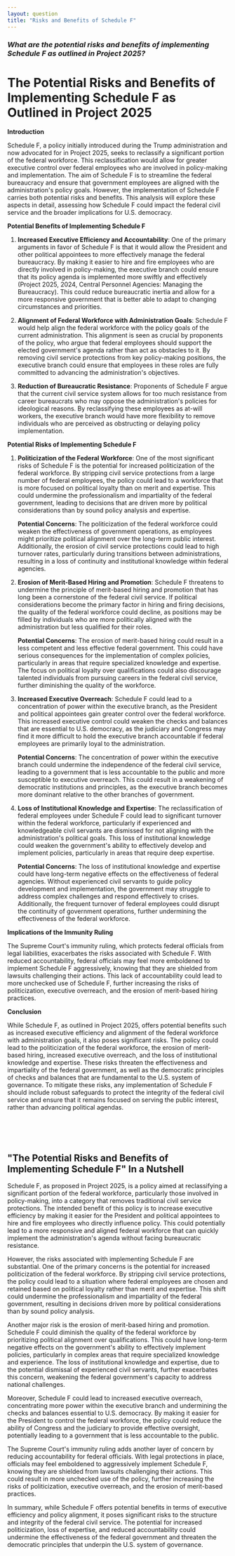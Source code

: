 ```yaml
---
layout: question
title: "Risks and Benefits of Schedule F"
---
```


### *What are the potential risks and benefits of implementing Schedule F as outlined in Project 2025?*


# The Potential Risks and Benefits of Implementing Schedule F as Outlined in Project 2025

**Introduction**

Schedule F, a policy initially introduced during the Trump administration and now advocated for in Project 2025, seeks to reclassify a significant portion of the federal workforce. This reclassification would allow for greater executive control over federal employees who are involved in policy-making and implementation. The aim of Schedule F is to streamline the federal bureaucracy and ensure that government employees are aligned with the administration's policy goals. However, the implementation of Schedule F carries both potential risks and benefits. This analysis will explore these aspects in detail, assessing how Schedule F could impact the federal civil service and the broader implications for U.S. democracy.

**Potential Benefits of Implementing Schedule F**

1. **Increased Executive Efficiency and Accountability**: One of the primary arguments in favor of Schedule F is that it would allow the President and other political appointees to more effectively manage the federal bureaucracy. By making it easier to hire and fire employees who are directly involved in policy-making, the executive branch could ensure that its policy agenda is implemented more swiftly and effectively (Project 2025, 2024, Central Personnel Agencies: Managing the Bureaucracy). This could reduce bureaucratic inertia and allow for a more responsive government that is better able to adapt to changing circumstances and priorities.

2. **Alignment of Federal Workforce with Administration Goals**: Schedule F would help align the federal workforce with the policy goals of the current administration. This alignment is seen as crucial by proponents of the policy, who argue that federal employees should support the elected government's agenda rather than act as obstacles to it. By removing civil service protections from key policy-making positions, the executive branch could ensure that employees in these roles are fully committed to advancing the administration's objectives.

3. **Reduction of Bureaucratic Resistance**: Proponents of Schedule F argue that the current civil service system allows for too much resistance from career bureaucrats who may oppose the administration's policies for ideological reasons. By reclassifying these employees as at-will workers, the executive branch would have more flexibility to remove individuals who are perceived as obstructing or delaying policy implementation.

**Potential Risks of Implementing Schedule F**

1. **Politicization of the Federal Workforce**: One of the most significant risks of Schedule F is the potential for increased politicization of the federal workforce. By stripping civil service protections from a large number of federal employees, the policy could lead to a workforce that is more focused on political loyalty than on merit and expertise. This could undermine the professionalism and impartiality of the federal government, leading to decisions that are driven more by political considerations than by sound policy analysis and expertise.

   **Potential Concerns**: The politicization of the federal workforce could weaken the effectiveness of government operations, as employees might prioritize political alignment over the long-term public interest. Additionally, the erosion of civil service protections could lead to high turnover rates, particularly during transitions between administrations, resulting in a loss of continuity and institutional knowledge within federal agencies.

2. **Erosion of Merit-Based Hiring and Promotion**: Schedule F threatens to undermine the principle of merit-based hiring and promotion that has long been a cornerstone of the federal civil service. If political considerations become the primary factor in hiring and firing decisions, the quality of the federal workforce could decline, as positions may be filled by individuals who are more politically aligned with the administration but less qualified for their roles.

   **Potential Concerns**: The erosion of merit-based hiring could result in a less competent and less effective federal government. This could have serious consequences for the implementation of complex policies, particularly in areas that require specialized knowledge and expertise. The focus on political loyalty over qualifications could also discourage talented individuals from pursuing careers in the federal civil service, further diminishing the quality of the workforce.

3. **Increased Executive Overreach**: Schedule F could lead to a concentration of power within the executive branch, as the President and political appointees gain greater control over the federal workforce. This increased executive control could weaken the checks and balances that are essential to U.S. democracy, as the judiciary and Congress may find it more difficult to hold the executive branch accountable if federal employees are primarily loyal to the administration.

   **Potential Concerns**: The concentration of power within the executive branch could undermine the independence of the federal civil service, leading to a government that is less accountable to the public and more susceptible to executive overreach. This could result in a weakening of democratic institutions and principles, as the executive branch becomes more dominant relative to the other branches of government.

4. **Loss of Institutional Knowledge and Expertise**: The reclassification of federal employees under Schedule F could lead to significant turnover within the federal workforce, particularly if experienced and knowledgeable civil servants are dismissed for not aligning with the administration's political goals. This loss of institutional knowledge could weaken the government's ability to effectively develop and implement policies, particularly in areas that require deep expertise.

   **Potential Concerns**: The loss of institutional knowledge and expertise could have long-term negative effects on the effectiveness of federal agencies. Without experienced civil servants to guide policy development and implementation, the government may struggle to address complex challenges and respond effectively to crises. Additionally, the frequent turnover of federal employees could disrupt the continuity of government operations, further undermining the effectiveness of the federal workforce.

**Implications of the Immunity Ruling**

The Supreme Court's immunity ruling, which protects federal officials from legal liabilities, exacerbates the risks associated with Schedule F. With reduced accountability, federal officials may feel more emboldened to implement Schedule F aggressively, knowing that they are shielded from lawsuits challenging their actions. This lack of accountability could lead to more unchecked use of Schedule F, further increasing the risks of politicization, executive overreach, and the erosion of merit-based hiring practices.

**Conclusion**

While Schedule F, as outlined in Project 2025, offers potential benefits such as increased executive efficiency and alignment of the federal workforce with administration goals, it also poses significant risks. The policy could lead to the politicization of the federal workforce, the erosion of merit-based hiring, increased executive overreach, and the loss of institutional knowledge and expertise. These risks threaten the effectiveness and impartiality of the federal government, as well as the democratic principles of checks and balances that are fundamental to the U.S. system of governance. To mitigate these risks, any implementation of Schedule F should include robust safeguards to protect the integrity of the federal civil service and ensure that it remains focused on serving the public interest, rather than advancing political agendas.

<br><br><br>

## <span id="nutshell">"The Potential Risks and Benefits of Implementing Schedule F" In a Nutshell</span>

Schedule F, as proposed in Project 2025, is a policy aimed at reclassifying a significant portion of the federal workforce, particularly those involved in policy-making, into a category that removes traditional civil service protections. The intended benefit of this policy is to increase executive efficiency by making it easier for the President and political appointees to hire and fire employees who directly influence policy. This could potentially lead to a more responsive and aligned federal workforce that can quickly implement the administration's agenda without facing bureaucratic resistance.

However, the risks associated with implementing Schedule F are substantial. One of the primary concerns is the potential for increased politicization of the federal workforce. By stripping civil service protections, the policy could lead to a situation where federal employees are chosen and retained based on political loyalty rather than merit and expertise. This shift could undermine the professionalism and impartiality of the federal government, resulting in decisions driven more by political considerations than by sound policy analysis.

Another major risk is the erosion of merit-based hiring and promotion. Schedule F could diminish the quality of the federal workforce by prioritizing political alignment over qualifications. This could have long-term negative effects on the government's ability to effectively implement policies, particularly in complex areas that require specialized knowledge and experience. The loss of institutional knowledge and expertise, due to the potential dismissal of experienced civil servants, further exacerbates this concern, weakening the federal government's capacity to address national challenges.

Moreover, Schedule F could lead to increased executive overreach, concentrating more power within the executive branch and undermining the checks and balances essential to U.S. democracy. By making it easier for the President to control the federal workforce, the policy could reduce the ability of Congress and the judiciary to provide effective oversight, potentially leading to a government that is less accountable to the public.

The Supreme Court's immunity ruling adds another layer of concern by reducing accountability for federal officials. With legal protections in place, officials may feel emboldened to aggressively implement Schedule F, knowing they are shielded from lawsuits challenging their actions. This could result in more unchecked use of the policy, further increasing the risks of politicization, executive overreach, and the erosion of merit-based practices.

In summary, while Schedule F offers potential benefits in terms of executive efficiency and policy alignment, it poses significant risks to the structure and integrity of the federal civil service. The potential for increased politicization, loss of expertise, and reduced accountability could undermine the effectiveness of the federal government and threaten the democratic principles that underpin the U.S. system of governance.
